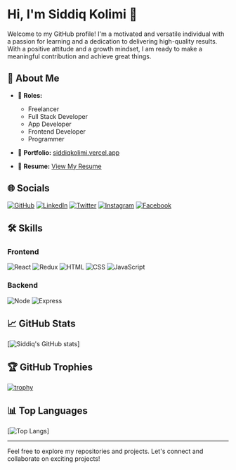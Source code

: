 # Hi, I'm Siddiq Kolimi 👋

Welcome to my GitHub profile! I'm a motivated and versatile individual with a passion for learning and a dedication to delivering high-quality results. With a positive attitude and a growth mindset, I am ready to make a meaningful contribution and achieve great things.

## 🚀 About Me

- 🌟 **Roles:**
  - Freelancer
  - Full Stack Developer
  - App Developer
  - Frontend Developer
  - Programmer

- 💼 **Portfolio:** [siddiqkolimi.vercel.app](https://siddiqkolimi.vercel.app/)
- 📄 **Resume:** [View My Resume](https://drive.google.com/file/d/1PXEsdm0r6fIRyUynaCLEV2Oeg1lFVGmn/view?usp=sharing)

## 🌐 Socials

[![GitHub](https://img.shields.io/badge/GitHub-181717?style=for-the-badge&logo=github)](https://github.com/Siddiq3)
[![LinkedIn](https://img.shields.io/badge/LinkedIn-0077B5?style=for-the-badge&logo=linkedin)](https://www.linkedin.com/in/siddiq-kolimi-a371a9192)
[![Twitter](https://img.shields.io/badge/Twitter-1DA1F2?style=for-the-badge&logo=twitter)](https://twitter.com/siddiqkolimi)
[![Instagram](https://img.shields.io/badge/Instagram-E4405F?style=for-the-badge&logo=instagram)](https://www.instagram.com/siddiqkolimi/)
[![Facebook](https://img.shields.io/badge/Facebook-1877F2?style=for-the-badge&logo=facebook)](https://www.facebook.com/siddiqkolimi/)

## 🛠️ Skills

### Frontend

![React](https://img.shields.io/badge/React-61DAFB?style=for-the-badge&logo=react&logoColor=white)
![Redux](https://img.shields.io/badge/Redux-764ABC?style=for-the-badge&logo=redux&logoColor=white)
![HTML](https://img.shields.io/badge/HTML-E34F26?style=for-the-badge&logo=html5&logoColor=white)
![CSS](https://img.shields.io/badge/CSS-1572B6?style=for-the-badge&logo=css3&logoColor=white)
![JavaScript](https://img.shields.io/badge/JavaScript-F7DF1E?style=for-the-badge&logo=javascript&logoColor=black)

### Backend

![Node](https://img.shields.io/badge/Node.js-339933?style=for-the-badge&logo=node.js&logoColor=white)
![Express](https://img.shields.io/badge/Express.js-000000?style=for-the-badge&logo=express&logoColor=white)

## 📈 GitHub Stats

[![Siddiq's GitHub stats](https://github-readme-stats.vercel.app/api?username=Siddiq3&show_icons=true&theme=radical)]

## 🏆 GitHub Trophies

[![trophy](https://github-profile-trophy.vercel.app/?username=Siddiq3&theme=onedark)](https://github.com/ryo-ma/github-profile-trophy)

## 📊 Top Languages

[![Top Langs](https://github-readme-stats.vercel.app/api/top-langs/?username=Siddiq3&layout=compact&theme=radical)]

---

Feel free to explore my repositories and projects. Let's connect and collaborate on exciting projects!
